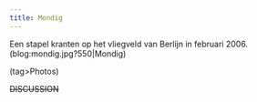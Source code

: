 ```yaml
---
title: Mondig
---
```

Een stapel kranten op het vliegveld van Berlijn in februari 2006.
(blog:mondig.jpg?550|Mondig)

(tag>Photos)

~~DISCUSSION~~
